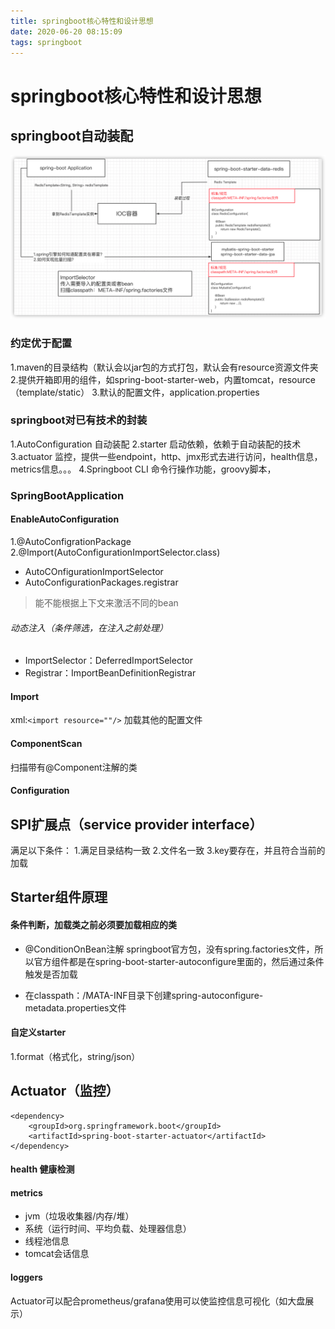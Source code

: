 ```yaml
---
title: springboot核心特性和设计思想
date: 2020-06-20 08:15:09
tags: springboot
---
```


# springboot核心特性和设计思想

## springboot自动装配
![](./springboot自动装配机制原理分析/springboot核心特性及设计思想.png)

### 约定优于配置
1.maven的目录结构（默认会以jar包的方式打包，默认会有resource资源文件夹
2.提供开箱即用的组件，如spring-boot-starter-web，内置tomcat，resource（template/static）
3.默认的配置文件，application.properties

### springboot对已有技术的封装
1.AutoConfiguration 自动装配
2.starter 启动依赖，依赖于自动装配的技术
3.actuator 监控，提供一些endpoint，http、jmx形式去进行访问，health信息，metrics信息。。。
4.Springboot CLI 命令行操作功能，groovy脚本，

### SpringBootApplication

#### EnableAutoConfiguration
1.@AutoConfigrationPackage
2.@Import(AutoConfigurationImportSelector.class)

- AutoCOnfigurationImportSelector
- AutoConfigurationPackages.registrar

> 能不能根据上下文来激活不同的bean

###### 动态注入（条件筛选，在注入之前处理）
- ImportSelector：DeferredImportSelector
- Registrar：ImportBeanDefinitionRegistrar


#### Import
xml:`<import resource=""/>`
加载其他的配置文件

#### ComponentScan
扫描带有@Component注解的类

#### Configuration

## SPI扩展点（service provider interface）

满足以下条件：
1.满足目录结构一致
2.文件名一致
3.key要存在，并且符合当前的加载

## Starter组件原理

#### 条件判断，加载类之前必须要加载相应的类
- @ConditionOnBean注解
springboot官方包，没有spring.factories文件，所以官方组件都是在spring-boot-starter-autoconfigure里面的，然后通过条件触发是否加载

- 在classpath：/MATA-INF目录下创建spring-autoconfigure-metadata.properties文件

#### 自定义starter
1.format（格式化，string/json）


## Actuator（监控）
```
<dependency>
    <groupId>org.springframework.boot</groupId>
    <artifactId>spring-boot-starter-actuator</artifactId>
</dependency>
```
#### health 健康检测

#### metrics
- jvm（垃圾收集器/内存/堆）
- 系统（运行时间、平均负载、处理器信息）
- 线程池信息
- tomcat会话信息

#### loggers

Actuator可以配合prometheus/grafana使用可以使监控信息可视化（如大盘展示）

